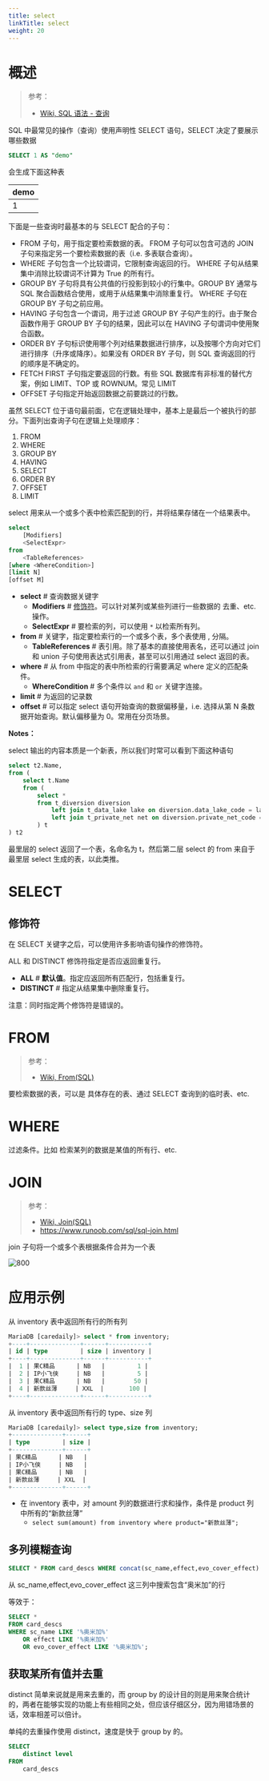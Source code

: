 ```yaml
---
title: select
linkTitle: select
weight: 20
---
```


# 概述

> 参考：
>
> - [Wiki, SQL 语法 - 查询](https://en.wikipedia.org/wiki/SQL_syntax#Queries)

SQL 中最常见的操作（查询）使用声明性 SELECT 语句，SELECT 决定了要展示哪些数据

```sql
SELECT 1 AS "demo"
```

会生成下面这种表

| demo |
| ---- |
| 1    |

下面是一些查询时最基本的与 SELECT 配合的子句：

- FROM 子句，用于指定要检索数据的表。 FROM 子句可以包含可选的 JOIN 子句来指定另一个要检索数据的表（i.e. 多表联合查询）。
- WHERE 子句包含一个比较谓词，它限制查询返回的行。 WHERE 子句从结果集中消除比较谓词不计算为 True 的所有行。
- GROUP BY 子句将具有公共值的行投影到较小的行集中。GROUP BY 通常与 SQL 聚合函数结合使用，或用于从结果集中消除重复行。 WHERE 子句在 GROUP BY 子句之前应用。
- HAVING 子句包含一个谓词，用于过滤 GROUP BY 子句产生的行。由于聚合函数作用于 GROUP BY 子句的结果，因此可以在 HAVING 子句谓词中使用聚合函数。
- ORDER BY 子句标识使用哪个列对结果数据进行排序，以及按哪个方向对它们进行排序（升序或降序）。如果没有 ORDER BY 子句，则 SQL 查询返回的行的顺序是不确定的。
- FETCH FIRST 子句指定要返回的行数。有些 SQL 数据库有非标准的替代方案，例如 LIMIT、TOP 或 ROWNUM。常见 LIMIT
- OFFSET 子句指定开始返回数据之前要跳过的行数。

虽然 SELECT 位于语句最前面，它在逻辑处理中，基本上是最后一个被执行的部分。下面列出查询子句在逻辑上处理顺序：

1. FROM
2. WHERE
3. GROUP BY
4. HAVING
5. SELECT
6. ORDER BY
7. OFFSET
8. LIMIT

select 用来从一个或多个表中检索匹配到的行，并将结果存储在一个结果表中。

```sql
select
	[Modifiers]
	<SelectExpr>
from
	<TableReferences>
[where <WhereCondition>]
[limit N]
[offset M]
```

- **select** # 查询数据关键字
  - **Modifiers** # [修饰符](#修饰符)。可以针对某列或某些列进行一些数据的 去重、etc. 操作。
  - **SelectExpr** # 要检索的列，可以使用 `*` 以检索所有列。
- **from** # 关键字，指定要检索行的一个或多个表，多个表使用 , 分隔。
  - **TableReferences** # 表引用。除了基本的直接使用表名，还可以通过 join 和 union 子句使用表达式引用表，甚至可以引用通过 select 返回的表。
- **where** # 从 from 中指定的表中所检索的行需要满足 where 定义的匹配条件。
  - **WhereCondition** # 多个条件以 `and` 和 `or` 关键字连接。
- **limit** # 为返回的记录数
- **offset** # 可以指定 select 语句开始查询的数据偏移量，i.e. 选择从第 N 条数据开始查询。默认偏移量为 0。常用在分页场景。

**Notes：**

select 输出的内容本质是一个新表，所以我们时常可以看到下面这种语句

```sql
select t2.Name,
from (
    select t.Name
    from (
        select *
        from t_diversion diversion
            left join t_data_lake lake on diversion.data_lake_code = lake.code
            left join t_private_net net on diversion.private_net_code = net.code
        ) t
) t2
```

最里层的 select 返回了一个表，名命名为 t，然后第二层 select 的 from 来自于最里层 select 生成的表，以此类推。

# SELECT

## 修饰符

在 SELECT 关键字之后，可以使用许多影响语句操作的修饰符。

ALL 和 DISTINCT 修饰符指定是否应返回重复行。

- **ALL** # **默认值**。指定应返回所有匹配行，包括重复行。
- **DISTINCT** # 指定从结果集中删除重复行。

注意：同时指定两个修饰符是错误的。

# FROM

> 参考：
>
> - [Wiki, From(SQL)](https://en.wikipedia.org/wiki/From_(SQL))

要检索数据的表，可以是 具体存在的表、通过 SELECT 查询到的临时表、etc.

# WHERE

过滤条件。比如 检索某列的数据是某值的所有行、etc.

# JOIN

> 参考：
>
> - [Wiki, Join(SQL)](https://en.wikipedia.org/wiki/Join_(SQL))
> - https://www.runoob.com/sql/sql-join.html

join 子句将一个或多个表根据条件合并为一个表

![800](https://notes-learning.oss-cn-beijing.aliyuncs.com/sql/join_clause_1.png)


# 应用示例

从 inventory 表中返回所有行的所有列

```sql
MariaDB [caredaily]> select * from inventory;
+----+--------------+------+-----------+
| id | type         | size | inventory |
+----+--------------+------+-----------+
|  1 | 果C精品      | NB   |         1 |
|  2 | IP小飞侠     | NB   |         5 |
|  3 | 果C精品      | NB   |        50 |
|  4 | 新款丝薄     | XXL  |       100 |
+----+--------------+------+-----------+
```

从 inventory 表中返回所有行的 type、size 列

```sql
MariaDB [caredaily]> select type,size from inventory;
+--------------+------+
| type         | size |
+--------------+------+
| 果C精品      | NB   |
| IP小飞侠     | NB   |
| 果C精品      | NB   |
| 新款丝薄     | XXL  |
+--------------+------+
```

- 在 inventory 表中，对 amount 列的数据进行求和操作，条件是 product 列中所有的“新款丝薄”
  - `select sum(amount) from inventory where product="新款丝薄";`

## 多列模糊查询

```sql
SELECT * FROM card_descs WHERE concat(sc_name,effect,evo_cover_effect) LIKE '%奥米加%';
```

从 sc_name,effect,evo_cover_effect 这三列中搜索包含“奥米加”的行

等效于：

```sql
SELECT *
FROM card_descs
WHERE sc_name LIKE '%奥米加%'
    OR effect LIKE '%奥米加%'
    OR evo_cover_effect LIKE '%奥米加%';
```

## 获取某所有值并去重

distinct 简单来说就是用来去重的，而 group by 的设计目的则是用来聚合统计的，两者在能够实现的功能上有些相同之处，但应该仔细区分，因为用错场景的话，效率相差可以倍计。

单纯的去重操作使用 distinct，速度是快于 group by 的。

```sql
SELECT
	distinct level
FROM
	card_descs
```
